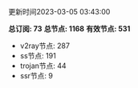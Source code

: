 更新时间2023-03-05 03:43:00

**总订阅: 73**
**总节点: 1168**
**有效节点: 531**
- v2ray节点: 287
- ss节点: 191
- trojan节点: 44
- ssr节点: 9
